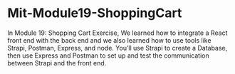 # Mit-Module19-ShoppingCart

In Module 19: Shopping Cart Exercise, We learned how to integrate a React front end with the back end and we also learned how to use tools like Strapi, Postman, Express, and node. You’ll use Strapi to create a Database, then use Express and Postman to set up and test the communication between Strapi and the front end.
